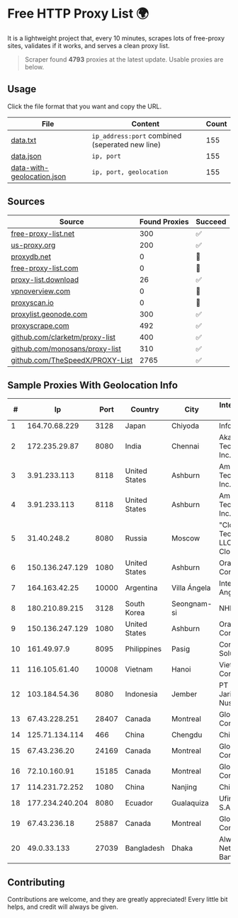
# Free HTTP Proxy List 🌍

It is a lightweight project that, every 10 minutes, scrapes lots of free-proxy sites, validates if it works, and serves a clean proxy list.


> Scraper found **4793** proxies at the latest update. Usable proxies are below.

## Usage

Click the file format that you want and copy the URL.


|File|Content|Count|
|----|-------|-----|
|[data.txt](https://raw.githubusercontent.com/themiralay/Proxy-List-World/master/data.txt)|`ip_address:port` combined (seperated new line)|155|
|[data.json](https://raw.githubusercontent.com/themiralay/Proxy-List-World/master/data.json)|`ip, port`|155|
|[data-with-geolocation.json](https://raw.githubusercontent.com/themiralay/Proxy-List-World/master/data-with-geolocation.json)|`ip, port, geolocation`|155|

## Sources

|Source|Found Proxies|Succeed|
|------|-------------|-------|
|[free-proxy-list.net](https://free-proxy-list.net)|300|✅|
|[us-proxy.org](https://www.us-proxy.org)|200|✅|
|[proxydb.net](http://proxydb.net)|0|🚫|
|[free-proxy-list.com](https://free-proxy-list.com/?page=&port=&type%5B%5D=http&type%5B%5D=https&up_time=0&search=Search)|0|🚫|
|[proxy-list.download](https://www.proxy-list.download/HTTP)|26|✅|
|[vpnoverview.com](https://vpnoverview.com/privacy/anonymous-browsing/free-proxy-servers)|0|🚫|
|[proxyscan.io](https://www.proxyscan.io)|0|🚫|
|[proxylist.geonode.com](https://proxylist.geonode.com/api/proxy-list?limit=300&page=1&sort_by=lastChecked&sort_type=desc&protocols=http,https)|300|✅|
|[proxyscrape.com](https://api.proxyscrape.com/v2/?request=displayproxies&protocol=http&timeout=10000&country=all&ssl=all&anonymity=all)|492|✅|
|[github.com/clarketm/proxy-list](https://raw.githubusercontent.com/clarketm/proxy-list/master/proxy-list-raw.txt)|400|✅|
|[github.com/monosans/proxy-list](https://raw.githubusercontent.com/monosans/proxy-list/main/proxies/http.txt)|310|✅|
|[github.com/TheSpeedX/PROXY-List](https://raw.githubusercontent.com/TheSpeedX/PROXY-List/master/http.txt)|2765|✅|


## Sample Proxies With Geolocation Info

|#|Ip|Port|Country|City|Internet Service Provider|
|-|--|----|-------|----|-------------------------|
|1|164.70.68.229|3128|Japan|Chiyoda|InfoSphere|
|2|172.235.29.87|8080|India|Chennai|Akamai Technologies, Inc.|
|3|3.91.233.113|8118|United States|Ashburn|Amazon Technologies Inc.|
|4|3.91.233.113|8118|United States|Ashburn|Amazon Technologies Inc.|
|5|31.40.248.2|8080|Russia|Moscow|"Cloud Technologies" LLC trading as Cloud.ru|
|6|150.136.247.129|1080|United States|Ashburn|Oracle Corporation|
|7|164.163.42.25|10000|Argentina|Villa Ángela|Interret Villa Angela SRL|
|8|180.210.89.215|3128|South Korea|Seongnam-si|NHNCLOUD|
|9|150.136.247.129|1080|United States|Ashburn|Oracle Corporation|
|10|161.49.97.9|8095|Philippines|Pasig|Converge ICT Solution Inc|
|11|116.105.61.40|10008|Vietnam|Hanoi|Viettel Corporation|
|12|103.184.54.36|8080|Indonesia|Jember|PT Proxi Jaringan Nusantara|
|13|67.43.228.251|28407|Canada|Montreal|GloboTech Communications|
|14|125.71.134.114|466|China|Chengdu|Chinanet|
|15|67.43.236.20|24169|Canada|Montreal|GloboTech Communications|
|16|72.10.160.91|15185|Canada|Montreal|GloboTech Communications|
|17|114.231.72.252|1080|China|Nanjing|Chinanet|
|18|177.234.240.204|8080|Ecuador|Gualaquiza|Ufinet Panama S.A.|
|19|67.43.236.18|25887|Canada|Montreal|GloboTech Communications|
|20|49.0.33.133|27039|Bangladesh|Dhaka|Always On Network Bangladesh Ltd.|



## Contributing

Contributions are welcome, and they are greatly appreciated! Every
little bit helps, and credit will always be given.

